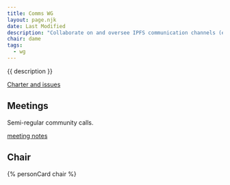 ```yaml
---
title: Comms WG
layout: page.njk
date: Last Modified
description: "Collaborate on and oversee IPFS communication channels (email, social media, blog, website, forums, chat) and the content which is disseminated through them."
chair: dame
tags:
  - wg
---
```


{{ description }}

[Charter and issues](https://github.com/ipfs/communications/)

## Meetings

Semi-regular community calls.

[meeting notes](https://github.com/ipfs/communications/tree/main/meeting-notes)

## Chair

{% personCard chair %}
